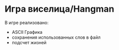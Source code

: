 Игра виселица/Hangman
=========================
В игре реализовано:
* ASCII Графика
* сохранения использованных слов в файл
* подсчет жизней
